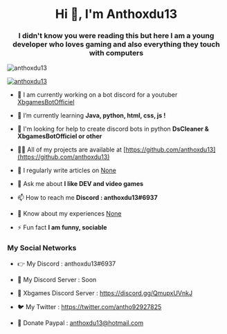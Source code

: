<h1 align="center">Hi 👋, I'm Anthoxdu13</h1>
<h3 align="center">I didn't know you were reading this but here I am a young developer who loves gaming and also everything they touch with computers</h3>

<p align="left"> <img src="https://komarev.com/ghpvc/?username=anthoxdu13&label=Profile%20views&color=0e75b6&style=flat" alt="anthoxdu13" /> </p>

<p align="left"> <a href="https://github.com/ryo-ma/github-profile-trophy"><img src="https://github-profile-trophy.vercel.app/?username=anthoxdu13" alt="anthoxdu13" /></a> </p>

- 🔭 I am currently working on a bot discord for a youtuber [XbgamesBotOfficiel](https://discord.gg/QmupxUVnkJ)

- 🌱 I’m currently learning **Java, python, html, css, js !**

- 🤝 I'm looking for help to create discord bots in python **DsCleaner & XbgamesBotOfficiel or other**

- 👨‍💻 All of my projects are available at [https://github.com/anthoxdu13](https://github.com/anthoxdu13)

- 📝 I regularly write articles on [None](None)

- 💬 Ask me about **I like DEV and video games**

- 📫 How to reach me **Discord : anthoxdu13#6937**

- 📄 Know about my experiences [None](None)

- ⚡ Fun fact **I am funny, sociable**

<h3>My Social Networks</h3>

- 👉 My Discord : anthoxdu13#6937

- 🔴 My Discord Server : Soon

- 🤝 Xbgames Discord Server : https://discord.gg/QmupxUVnkJ

- 🐦 My Twitter : https://twitter.com/antho92927825

- 💸 Donate Paypal : anthoxdu13@hotmail.com 
